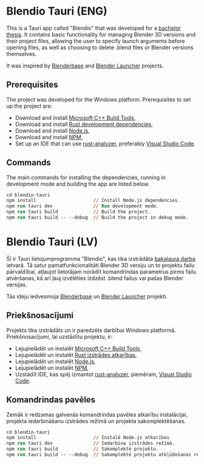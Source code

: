 # Blendio Tauri (ENG)

This is a Tauri app called "Blendio" that was developed for a [bachelor thesis](https://github.com/JJeris/bakalaura_darba_praktiska_dala). It contains basic functionality for managing Blender 3D versions and their project files, allowing the user to specify launch arguments before opening files, as well as choosing to delete .blend files or Blender versions themselves.

It was inspired by [Blenderbase](https://github.com/PhysicalAddons/blenderbase-public) and [Blender Launcher](https://github.com/Victor-IX/Blender-Launcher-V2) projects.

## Prerequisites

The project was developed for the Windows platform. Prerequisites to set up the project are:

- Download and install [Microsoft C++ Build Tools](https://visualstudio.microsoft.com/visual-cpp-build-tools/),
- Download and install [Rust development dependencies](https://www.rust-lang.org/tools/install),
- Download and install [Node.js](https://nodejs.org/en),
- Download and install [NPM](https://docs.npmjs.com/downloading-and-installing-node-js-and-npm),
- Set up an IDE that can use [rust-analyzer](https://marketplace.visualstudio.com/items?itemName=rust-lang.rust-analyzer), preferably [Visual Studio Code](https://code.visualstudio.com/).

## Commands

The main commands for installing the dependencies, running in development mode and building the app are listed below.

```ps
cd blendio-tauri        
npm install                     // Install Node.js dependencies.
npm run tauri dev               // Run development mode.
npm run tauri build             // Build the project.
npm run tauri build -- --debug  // Build the project in debug mode.
```

# Blendio Tauri (LV)

Šī ir Tauri lietojumprogramma "Blendio", kas tika izstrādāta [bakalaura darba](https://github.com/JJeris/bakalaura_darba_praktiska_dala) ietvarā. Tā satur pamatfunkcionalitāti Blender 3D versiju un to projektu failu pārvaldībai, atļaujot lietotājam norādīt komandrindas parametrus pirms failu atvēršanas, kā arī ļauj izvēlēties izdzēst .blend failus vai pašas Blender versijas.

Tās ideju iedvesmoja [Blenderbase](https://github.com/PhysicalAddons/blenderbase-public) un [Blender Launcher](https://github.com/Victor-IX/Blender-Launcher-V2) projekti.

## Priekšnosacījumi

Projekts tika izstrādāts un ir paredzēts darbībai Windows platformā. Priekšnosacījumi, lai uzstādītu projektu, ir:

- Lejupielādēt un instalēt  [Microsoft C++ Build Tools](https://visualstudio.microsoft.com/visual-cpp-build-tools/),
- Lejupielādēt un instalēt [Rust izstrādes atkarības](https://www.rust-lang.org/tools/install),
- Lejupielādēt un instalēt [Node.js](https://nodejs.org/en),
- Lejupielādēt un instalēt [NPM](https://docs.npmjs.com/downloading-and-installing-node-js-and-npm),
- Uzstādīt IDE, kas spēj izmantot [rust-analyzer](https://marketplace.visualstudio.com/items?itemName=rust-lang.rust-analyzer), piemēram, [Visual Studio Code](https://code.visualstudio.com/).

## Komandrindas pavēles

Zemāk ir redzamas galvenās komandrindas pavēles atkarību instalācijai, projekta iedarbināšanu izstrādes režīmā un projekta sakomplektēšanas.

```ps
cd blendio-tauri        
npm install                     // Instalē Node.js atkarības
npm run tauri dev               // Iedarbina izstrādes režīmā.
npm run tauri build             // Sakomplektē projektu.
npm run tauri build -- --debug  // Sakomplektē projektu atkļūdošanas režīmā.
```
